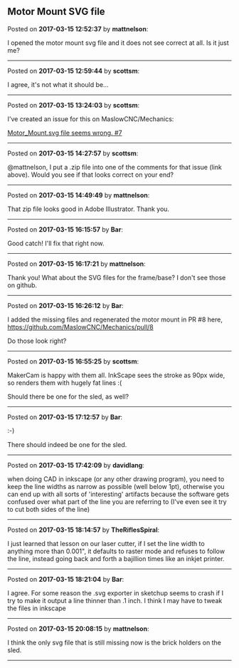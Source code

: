 ## Motor Mount SVG file
Posted on **2017-03-15 12:52:37** by **mattnelson**:

I opened the motor mount svg file and it does not see correct at all.  Is it just me?

---

Posted on **2017-03-15 12:59:44** by **scottsm**:

I agree, it's not what it should be...

---

Posted on **2017-03-15 13:24:03** by **scottsm**:

I've created an issue for this on MaslowCNC/Mechanics:

[Motor_Mount.svg file seems wrong. #7](https://github.com/MaslowCNC/Mechanics/issues/7)

---

Posted on **2017-03-15 14:27:57** by **scottsm**:

@mattnelson, I put a .zip file into one of the comments for that issue (link above). Would you see if that looks correct on your end?

---

Posted on **2017-03-15 14:49:49** by **mattnelson**:

That zip file looks good in Adobe Illustrator.  Thank you.

---

Posted on **2017-03-15 16:15:57** by **Bar**:

Good catch! I'll fix that right now.

---

Posted on **2017-03-15 16:17:21** by **mattnelson**:

Thank you!  What about the SVG files for the frame/base?  I don't see those on github.

---

Posted on **2017-03-15 16:26:12** by **Bar**:

I added the missing files and regenerated the motor mount in PR #8 here, https://github.com/MaslowCNC/Mechanics/pull/8



Do those look right?

---

Posted on **2017-03-15 16:55:25** by **scottsm**:

MakerCam is happy with them all. InkScape sees the stroke as 90px wide, so renders them with hugely fat lines :( 

Should there be one for the sled, as well?

---

Posted on **2017-03-15 17:12:57** by **Bar**:

:-) 



There should indeed be one for the sled.

---

Posted on **2017-03-15 17:42:09** by **davidlang**:

when doing CAD in inkscape (or any other drawing program), you need to keep the line widths as narrow as possible (well below 1pt), otherwise you can end up with all sorts of 'interesting' artifacts because the software gets confused over what part of the line you are referring to (I've even see it try to cut both sides of the line)

---

Posted on **2017-03-15 18:14:57** by **TheRiflesSpiral**:

I just learned that lesson on our laser cutter, if I set the line width to anything more than 0.001", it defaults to raster mode and refuses to follow the line, instead going back and forth a bajillion times like an inkjet printer.

---

Posted on **2017-03-15 18:21:04** by **Bar**:

I agree. For some reason the .svg exporter in sketchup seems to crash if I try to make it output a line thinner than .1 inch. I think I may have to tweak the files in inkscape

---

Posted on **2017-03-15 20:08:15** by **mattnelson**:

I think the only svg file that is still missing now is the brick holders on the sled.

---

